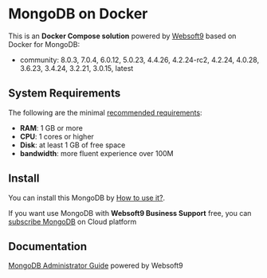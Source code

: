 # MongoDB on Docker  

This is an **Docker Compose solution** powered by [Websoft9](https://www.websoft9.com) based on Docker for MongoDB:


 - community:  8.0.3, 7.0.4, 6.0.12, 5.0.23, 4.4.26, 4.2.24-rc2, 4.2.24, 4.0.28, 3.6.23, 3.4.24, 3.2.21, 3.0.15, latest


## System Requirements

The following are the minimal [recommended requirements](https://github.com/mongodb/docker#recommended-system-requirements):

* **RAM**: 1 GB or more
* **CPU**: 1 cores or higher
* **Disk**: at least 1 GB of free space
* **bandwidth**: more fluent experience over 100M  

## Install

You can install this MongoDB by [How to use it?](https://github.com/Websoft9/docker-library#how-to-use-it).   

If you want use MongoDB with **Websoft9 Business Support** free, you can [subscribe MongoDB](https://www.websoft9.com/apps) on Cloud platform

## Documentation

[MongoDB Administrator Guide](https://support.websoft9.com/docs/mongodb) powered by Websoft9